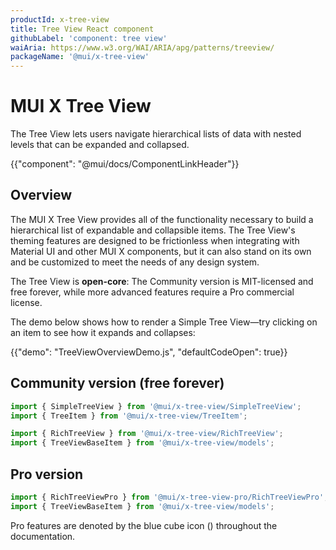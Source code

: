 ```yaml
---
productId: x-tree-view
title: Tree View React component
githubLabel: 'component: tree view'
waiAria: https://www.w3.org/WAI/ARIA/apg/patterns/treeview/
packageName: '@mui/x-tree-view'
---
```


# MUI X Tree View

<p class="description">The Tree View lets users navigate hierarchical lists of data with nested levels that can be expanded and collapsed.</p>

{{"component": "@mui/docs/ComponentLinkHeader"}}

## Overview

The MUI X Tree View provides all of the functionality necessary to build a hierarchical list of expandable and collapsible items.
The Tree View's theming features are designed to be frictionless when integrating with Material UI and other MUI X components, but it can also stand on its own and be customized to meet the needs of any design system.

The Tree View is **open-core**: The Community version is MIT-licensed and free forever, while more advanced features require a Pro commercial license.

The demo below shows how to render a Simple Tree View—try clicking on an item to see how it expands and collapses:

{{"demo": "TreeViewOverviewDemo.js", "defaultCodeOpen": true}}

## Community version (free forever)

```js
import { SimpleTreeView } from '@mui/x-tree-view/SimpleTreeView';
import { TreeItem } from '@mui/x-tree-view/TreeItem';
```

```js
import { RichTreeView } from '@mui/x-tree-view/RichTreeView';
import { TreeViewBaseItem } from '@mui/x-tree-view/models';
```

## Pro version [<span class="plan-pro"></span>](/x/introduction/licensing/#pro-plan 'Pro plan')

```js
import { RichTreeViewPro } from '@mui/x-tree-view-pro/RichTreeViewPro';
import { TreeViewBaseItem } from '@mui/x-tree-view/models';
```

Pro features are denoted by the blue cube icon (<span class="plan-pro"></span>) throughout the documentation.
